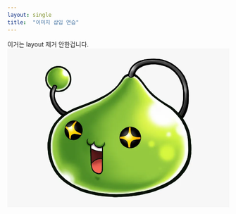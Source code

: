 ```yaml
---
layout: single
title:  "이미지 삽입 연습"
---
```

이거는 layout 제거 안한겁니다.
![slime](../images/2023-06-05-second.md/slime.png)

